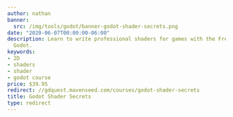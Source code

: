 ```yaml
---
author: nathan
banner:
  src: /img/tools/godot/banner-godot-shader-secrets.png
date: "2020-06-07T00:00:00-06:00"
description: Learn to write professional shaders for games with the Free game engine
  Godot.
keywords:
- 2D
- shaders
- shader
- godot course
price: $39.95
redirect: //gdquest.mavenseed.com/courses/godot-shader-secrets
title: Godot Shader Secrets
type: redirect
---
```


